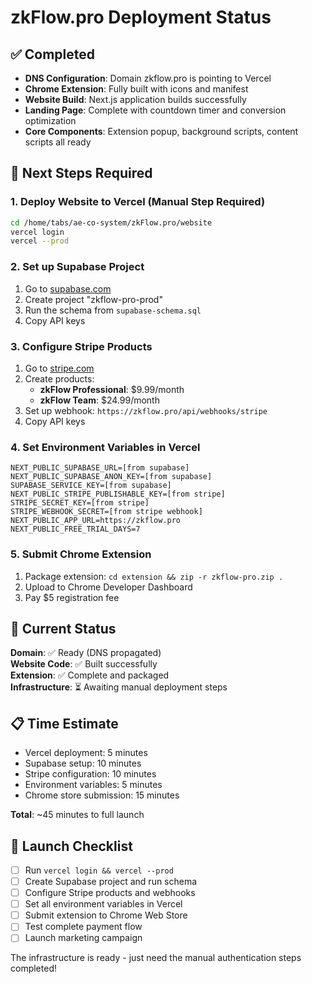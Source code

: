 # zkFlow.pro Deployment Status

## ✅ Completed
- **DNS Configuration**: Domain zkflow.pro is pointing to Vercel 
- **Chrome Extension**: Fully built with icons and manifest
- **Website Build**: Next.js application builds successfully 
- **Landing Page**: Complete with countdown timer and conversion optimization
- **Core Components**: Extension popup, background scripts, content scripts all ready

## 🔄 Next Steps Required

### 1. Deploy Website to Vercel (Manual Step Required)
```bash
cd /home/tabs/ae-co-system/zkFlow.pro/website
vercel login
vercel --prod
```

### 2. Set up Supabase Project
1. Go to [supabase.com](https://supabase.com)
2. Create project "zkflow-pro-prod"
3. Run the schema from `supabase-schema.sql`
4. Copy API keys

### 3. Configure Stripe Products
1. Go to [stripe.com](https://stripe.com)
2. Create products:
   - **zkFlow Professional**: $9.99/month
   - **zkFlow Team**: $24.99/month
3. Set up webhook: `https://zkflow.pro/api/webhooks/stripe`
4. Copy API keys

### 4. Set Environment Variables in Vercel
```env
NEXT_PUBLIC_SUPABASE_URL=[from supabase]
NEXT_PUBLIC_SUPABASE_ANON_KEY=[from supabase]
SUPABASE_SERVICE_KEY=[from supabase]
NEXT_PUBLIC_STRIPE_PUBLISHABLE_KEY=[from stripe]
STRIPE_SECRET_KEY=[from stripe]
STRIPE_WEBHOOK_SECRET=[from stripe webhook]
NEXT_PUBLIC_APP_URL=https://zkflow.pro
NEXT_PUBLIC_FREE_TRIAL_DAYS=7
```

### 5. Submit Chrome Extension
1. Package extension: `cd extension && zip -r zkflow-pro.zip .`
2. Upload to Chrome Developer Dashboard
3. Pay $5 registration fee

## 🎯 Current Status

**Domain**: ✅ Ready (DNS propagated)  
**Website Code**: ✅ Built successfully  
**Extension**: ✅ Complete and packaged  
**Infrastructure**: ⏳ Awaiting manual deployment steps  

## 📋 Time Estimate
- Vercel deployment: 5 minutes
- Supabase setup: 10 minutes  
- Stripe configuration: 10 minutes
- Environment variables: 5 minutes
- Chrome store submission: 15 minutes

**Total**: ~45 minutes to full launch

## 🚀 Launch Checklist
- [ ] Run `vercel login && vercel --prod`
- [ ] Create Supabase project and run schema
- [ ] Configure Stripe products and webhooks
- [ ] Set all environment variables in Vercel
- [ ] Submit extension to Chrome Web Store
- [ ] Test complete payment flow
- [ ] Launch marketing campaign

The infrastructure is ready - just need the manual authentication steps completed!